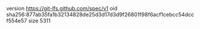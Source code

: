 version https://git-lfs.github.com/spec/v1
oid sha256:877ab35fa1b32134828de25d3d17d3d9f26801f98f6acf1cebcc54dccf554e57
size 5311
